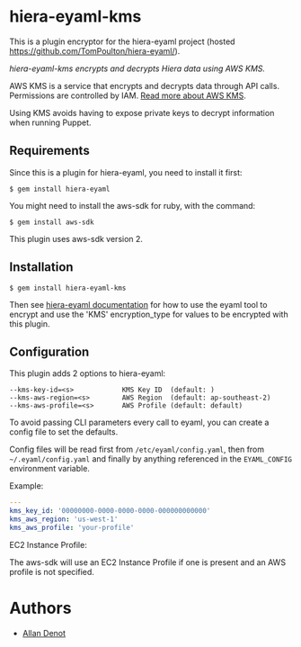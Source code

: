 hiera-eyaml-kms
===============

This is a plugin encryptor for the hiera-eyaml project (hosted https://github.com/TomPoulton/hiera-eyaml/).

*hiera-eyaml-kms encrypts and decrypts Hiera data using AWS KMS.*

AWS KMS is a service that encrypts and decrypts data through API calls. Permissions are controlled by IAM. [Read more about AWS KMS](http://docs.aws.amazon.com/kms/latest/developerguide/overview.html).

Using KMS avoids having to expose private keys to decrypt information when running Puppet.

Requirements
------------

Since this is a plugin for hiera-eyaml, you need to install it first:

```
$ gem install hiera-eyaml
```

You might need to install the aws-sdk for ruby, with the command:

```
$ gem install aws-sdk
```

This plugin uses aws-sdk version 2.

Installation
------------

```
$ gem install hiera-eyaml-kms
```

Then see [hiera-eyaml documentation](https://github.com/TomPoulton/hiera-eyaml) for how to use the eyaml tool to encrypt and use the 'KMS' encryption_type for values to be encrypted with this plugin.

Configuration
-------------

This plugin adds 2 options to hiera-eyaml:

```
--kms-key-id=<s>            KMS Key ID  (default: )
--kms-aws-region=<s>        AWS Region  (default: ap-southeast-2)
--kms-aws-profile=<s>       AWS Profile (default: default)
```

To avoid passing CLI parameters every call to eyaml, you can create a config file to set the defaults.

Config files will be read first from `/etc/eyaml/config.yaml`, then from `~/.eyaml/config.yaml` and finally by anything referenced in the `EYAML_CONFIG` environment variable.

Example:

```yaml
---
kms_key_id: '00000000-0000-0000-0000-000000000000'
kms_aws_region: 'us-west-1'
kms_aws_profile: 'your-profile'
```

EC2 Instance Profile:

The aws-sdk will use an EC2 Instance Profile if one is present and an AWS profile is not specified.


Authors
=======

- [Allan Denot](http://github.com/adenot)

